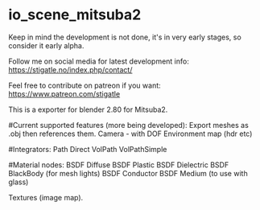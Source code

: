 # io_scene_mitsuba2
Keep in mind the development is not done, it's in very early stages, so consider it early alpha.

Follow me on social media for latest development info:
https://stigatle.no/index.php/contact/

Feel free to contribute on patreon if you want:
https://www.patreon.com/stigatle

This is a exporter for blender 2.80 for Mitsuba2.

#Current supported features (more being developed):
Export meshes as .obj then references them.
Camera - with DOF
Environment map (hdr etc)

#Integrators:
Path
Direct
VolPath
VolPathSimple

#Material nodes:
BSDF Diffuse
BSDF Plastic
BSDF Dielectric
BSDF BlackBody (for mesh lights)
BSDF Conductor
BSDF Medium (to use with glass)

Textures (image map).